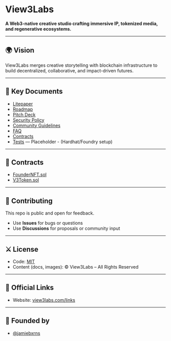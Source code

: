 # View3Labs

**A Web3-native creative studio crafting immersive IP, tokenized media, and regenerative ecosystems.**

---

## 🌍 Vision
View3Labs merges creative storytelling with blockchain infrastructure to build decentralized, collaborative, and impact-driven futures.

---

## 📂 Key Documents

- [Litepaper](litepaper.md)
- [Roadmap](./docs/roadmap.md)
- [Pitch Deck](./docs/pitch-deck.md)
- [Security Policy](./SECURITY.md)
- [Community Guidelines](./CODE_OF_CONDUCT.md)
- [FAQ](./docs/faq.md)
- [Contracts](contracts/deploy.js)
- [Tests](test/) — Placeholder - (Hardhat/Foundry setup)

---

## 💠 Contracts
- [FounderNFT.sol](./contracts/FounderNFT.sol)
- [V3Token.sol](./contracts/V3Token.sol)

---

## 🌳 Contributing

This repo is public and open for feedback.  
- Use **Issues** for bugs or questions  
- Use **Discussions** for proposals or community input  

---

## ⚔️ License

- Code: [MIT](LICENSE)  
- Content (docs, images): © View3Labs – All Rights Reserved  

---

## 🔗 Official Links
- Website: [view3labs.com/links](https://view3labs.com/links)  

---

## 🥷 Founded by 

- [@jamiebxrns](https://github.com/jamiebxrns)
